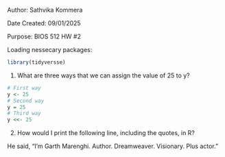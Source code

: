 Author: Sathvika Kommera

Date Created: 09/01/2025

Purpose: BIOS 512 HW #2


Loading nessecary packages:
```r
library(tidyversse)
```

1. What are three ways that we can assign the value of 25 to y?
```r
# First way
y <- 25
# Second way
y = 25
# Third way
y <<- 25
```

2. How would I print the following line, including the quotes, in R?

He said, “I’m Garth Marenghi. Author. Dreamweaver. Visionary. Plus actor.”
```r



